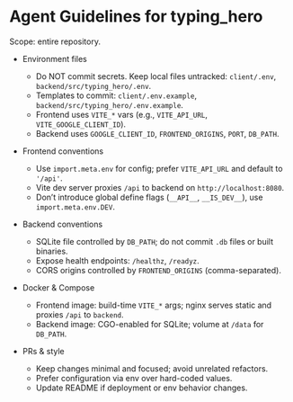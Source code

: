 # Agent Guidelines for typing_hero

Scope: entire repository.

- Environment files
  - Do NOT commit secrets. Keep local files untracked: `client/.env`, `backend/src/typing_hero/.env`.
  - Templates to commit: `client/.env.example`, `backend/src/typing_hero/.env.example`.
  - Frontend uses `VITE_*` vars (e.g., `VITE_API_URL`, `VITE_GOOGLE_CLIENT_ID`).
  - Backend uses `GOOGLE_CLIENT_ID`, `FRONTEND_ORIGINS`, `PORT`, `DB_PATH`.

- Frontend conventions
  - Use `import.meta.env` for config; prefer `VITE_API_URL` and default to `'/api'`.
  - Vite dev server proxies `/api` to backend on `http://localhost:8080`.
  - Don’t introduce global define flags (`__API__`, `__IS_DEV__`), use `import.meta.env.DEV`.

- Backend conventions
  - SQLite file controlled by `DB_PATH`; do not commit `.db` files or built binaries.
  - Expose health endpoints: `/healthz`, `/readyz`.
  - CORS origins controlled by `FRONTEND_ORIGINS` (comma-separated).

- Docker & Compose
  - Frontend image: build-time `VITE_*` args; nginx serves static and proxies `/api` to `backend`.
  - Backend image: CGO-enabled for SQLite; volume at `/data` for `DB_PATH`.

- PRs & style
  - Keep changes minimal and focused; avoid unrelated refactors.
  - Prefer configuration via env over hard-coded values.
  - Update README if deployment or env behavior changes.

